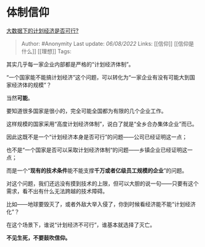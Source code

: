 # 体制信仰
[大数据下的计划经济是否可行?](https://www.zhihu.com/question/398376608/answer/2605420529)

> Author: #Anonymity
> Last update: *06/08/2022*
> Links: [[信仰]] [[信仰是什么]] [[理想]]
> Tags:

其实几乎每一家企业内部都是严格的“计划经济体制”。

“一个国家能不能搞计划经济”这个问题，可以转化为“一家企业有没有可能大到国家经济体的规模”？

当然**可能**。

要知道很多国家是很小的，完全可能全国都为有限的几个企业工作。

这样规模的国家采用“高度计划经济体制”，说白了就是“全乡合办集体企业”而已。

因此这既不是一个“计划经济本身是否可行”的问题——公司已经证明这一点；

也不是“一个国家是否可以采取计划经济体制“的问题——乡镇企业已经证明这一点；

而是一个“**现有的技术条件**能不能支撑**千万或者亿级员工规模的企业**”的问题。

对这个问题，我们还远没有摸到技术的上限，但可以大胆的说一句——只要有这个需求，看不出有什么无法跨越的技术障碍。

比如——地球要毁灭了，或者外敌大举入侵了，你到时候看经济能不能“计划经济化”？

在这个场景下，谁说“计划经济不可行”，谁基本就选择了灭亡。

**不见生死，不要鼓吹信仰。**
